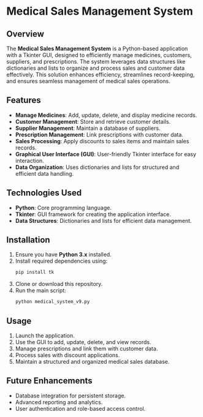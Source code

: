 # Medical Sales Management System

## Overview
The **Medical Sales Management System** is a Python-based application with a Tkinter GUI, designed to efficiently manage medicines, customers, suppliers, and prescriptions. The system leverages data structures like dictionaries and lists to organize and process sales and customer data effectively. This solution enhances efficiency, streamlines record-keeping, and ensures seamless management of medical sales operations.

## Features
- **Manage Medicines**: Add, update, delete, and display medicine records.
- **Customer Management**: Store and retrieve customer details.
- **Supplier Management**: Maintain a database of suppliers.
- **Prescription Management**: Link prescriptions with customer data.
- **Sales Processing**: Apply discounts to sales items and maintain sales records.
- **Graphical User Interface (GUI)**: User-friendly Tkinter interface for easy interaction.
- **Data Organization**: Uses dictionaries and lists for structured and efficient data handling.

## Technologies Used
- **Python**: Core programming language.
- **Tkinter**: GUI framework for creating the application interface.
- **Data Structures**: Dictionaries and lists for efficient data management.

## Installation
1. Ensure you have **Python 3.x** installed.
2. Install required dependencies using:
   ```sh
   pip install tk
   ```
3. Clone or download this repository.
4. Run the main script:
   ```sh
   python medical_system_v9.py
   ```

## Usage
1. Launch the application.
2. Use the GUI to add, update, delete, and view records.
3. Manage prescriptions and link them with customer data.
4. Process sales with discount applications.
5. Maintain a structured and organized medical sales database.

## Future Enhancements
- Database integration for persistent storage.
- Advanced reporting and analytics.
- User authentication and role-based access control.



